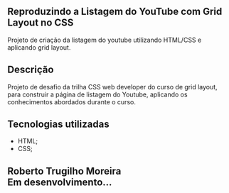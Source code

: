 ## Reproduzindo a Listagem do YouTube com Grid Layout no CSS
Projeto de criação da listagem do youtube utilizando HTML/CSS e aplicando grid layout.

## Descrição

Projeto de desafio da trilha CSS web developer do curso de grid layout, para construir a página de listagem do Youtube, aplicando os conhecimentos abordados durante o curso.

## Tecnologias utilizadas

- HTML;
- CSS;

## Roberto Trugilho Moreira<br>Em desenvolvimento...
